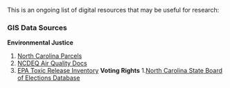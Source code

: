 This is an ongoing list of digital resources that may be useful for research:

### GIS Data Sources
**Environmental Justice**
1. [North Carolina Parcels](https://www.nconemap.gov/pages/parcels)
2. [NCDEQ Air Quality Docs](https://edocs.deq.nc.gov/AirQuality/?dbid=0&repo=AirQuality)
3. [EPA Toxic Release Inventory](https://enviro.epa.gov/triexplorer/release_chem?p_view=ZPCH&trilib=TRIQ1&sort=_VIEW_&sort_fmt=1&state=&city=&spc=&zipcode=28382&zipsrch=yes&chemical=All+chemicals&industry=ALL&year=2020&tab_rpt=1&fld=RELLBY&fld=TSFDSP)
**Voting Rights**
1.[North Carolina State Board of Elections Database](https://dl.ncsbe.gov/)
